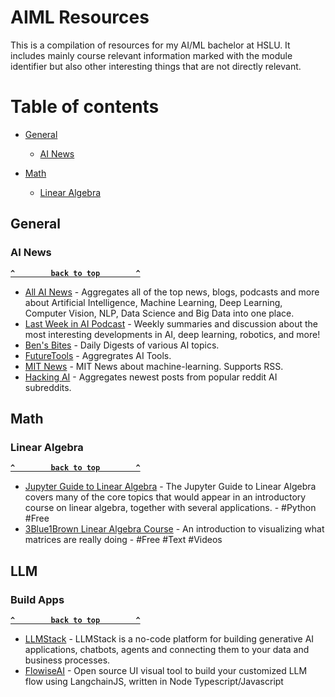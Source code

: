# AIML Resources

This is a compilation of resources for my AI/ML bachelor at HSLU. It includes mainly course relevant information marked with the module identifier but also other interesting things that are not directly relevant.


# Table of contents

- [General](#general)
    - [AI News](#ai-news)

- [Math](#math)
    - [Linear Algebra](#linear-algebra)







## General

### AI News
**[`^        back to top        ^`](#aiml-resources)**
- [All AI News](https://allainews.com/) - Aggregates all of the top news, blogs, podcasts and more about Artificial Intelligence, Machine Learning, Deep Learning, Computer Vision, NLP, Data Science and Big Data into one place. 
- [Last Week in AI Podcast](https://podcasts.apple.com/us/podcast/last-week-in-ai/id1502782720) - Weekly summaries and discussion about the most interesting developments in AI, deep learning, robotics, and more!
- [Ben's Bites](https://bensbites.co/) - Daily Digests of various AI topics.
- [FutureTools](https://www.futuretools.io/) - Aggregrates AI Tools.
- [MIT News](https://news.mit.edu/topic/machine-learning) - MIT News about machine-learning. Supports RSS.
- [Hacking AI](https://hackingai.app/) - Aggregates newest posts from popular reddit AI subreddits.

## Math

### Linear Algebra
**[`^        back to top        ^`](#aiml-resources)**
- [Jupyter Guide to Linear Algebra](https://bvanderlei.github.io/jupyter-guide-to-linear-algebra/intro.html) - The Jupyter Guide to Linear Algebra covers many of the core topics that would appear in an introductory course on linear algebra, together with several applications. - #Python #Free
- [3Blue1Brown Linear Algebra Course](https://www.3blue1brown.com/topics/linear-algebra) - An introduction to visualizing what matrices are really doing - #Free #Text #Videos



## LLM

### Build Apps
**[`^        back to top        ^`](#aiml-resources)**
- [LLMStack](https://github.com/trypromptly/LLMStack) - LLMStack is a no-code platform for building generative AI applications, chatbots, agents and connecting them to your data and business processes.
- [FlowiseAI](https://github.com/FlowiseAI/Flowise) - Open source UI visual tool to build your customized LLM flow using LangchainJS, written in Node Typescript/Javascript
